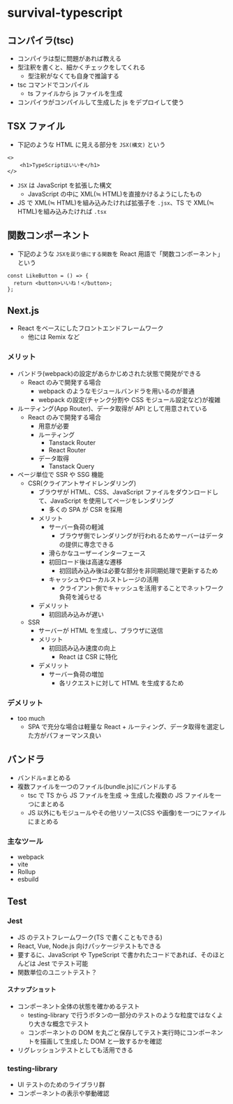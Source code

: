 # survival-typescript

## コンパイラ(tsc)

- コンパイラは型に問題があれば教える
- 型注釈を書くと、細かくチェックをしてくれる
  - 型注釈がなくても自身で推論する
- tsc コマンドでコンパイル
  - ts ファイルから js ファイルを生成
- コンパイラがコンパイルして生成した js をデプロイして使う

## TSX ファイル

- 下記のような HTML に見える部分を `JSX(構文)` という

```
<>
    <h1>TypeScriptはいいぞ</h1>
</>
```

- `JSX` は JavaScript を拡張した構文
  - JavaScript の中に XML(≒ HTML)を直接かけるようにしたもの
- JS で XML(≒ HTML)を組み込みたければ拡張子を `.jsx`、TS で XML(≒ HTML)を組み込みたければ `.tsx`

## 関数コンポーネント

- 下記のような `JSXを戻り値にする関数`を React 用語で「関数コンポーネント」という

```
const LikeButton = () => {
  return <button>いいね！</button>;
};
```

## Next.js

- React をベースにしたフロントエンドフレームワーク
  - 他には Remix など

### メリット

- バンドラ(webpack)の設定があらかじめされた状態で開発ができる
  - React のみで開発する場合
    - webpack のようなモジュールバンドラを用いるのが普通
    - webpack の設定(チャンク分割や CSS モジュール設定など)が複雑
- ルーティング(App Router)、データ取得が API として用意されている
  - React のみで開発する場合
    - 用意が必要
    - ルーティング
      - Tanstack Router
      - React Router
    - データ取得
      - Tanstack Query
- ページ単位で SSR や SSG 機能
  - CSR(クライアントサイドレンダリング)
    - ブラウザが HTML、CSS、JavaScript ファイルをダウンロードして、JavaScript を使用してページをレンダリング
      - 多くの SPA が CSR を採用
    - メリット
      - サーバー負荷の軽減
        - ブラウザ側でレンダリングが行われるためサーバーはデータの提供に専念できる
      - 滑らかなユーザーインターフェース
      - 初回ロード後は高速な遷移
        - 初回読み込み後は必要な部分を非同期処理で更新するため
      - キャッシュやローカルストレージの活用
        - クライアント側でキャッシュを活用することでネットワーク負荷を減らせる
    - デメリット
      - 初回読み込みが遅い
  - SSR
    - サーバーが HTML を生成し、ブラウザに送信
    - メリット
      - 初回読み込み速度の向上
        - React は CSR に特化
    - デメリット
      - サーバー負荷の増加
        - 各リクエストに対して HTML を生成するため

### デメリット

- too much
  - SPA で充分な場合は軽量な React + ルーティング、データ取得を選定した方がパフォーマンス良い

## バンドラ

- バンドル=まとめる
- 複数ファイルを一つのファイル(bundle.js)にバンドルする
  - tsc で TS から JS ファイルを生成 → 生成した複数の JS ファイルを一つにまとめる
  - JS 以外にもモジュールやその他リソース(CSS や画像)を一つにファイルにまとめる

### 主なツール

- webpack
- vite
- Rollup
- esbuild

## Test

### Jest

- JS のテストフレームワーク(TS で書くこともできる)
- React, Vue, Node.js 向けパッケージテストもできる
- 要するに、JavaScript や TypeScript で書かれたコードであれば、そのほとんどは Jest でテスト可能
- 関数単位のユニットテスト？

#### スナップショット

- コンポーネント全体の状態を確かめるテスト
  - testing-library で行うボタンの一部分のテストのような粒度ではなくより大きな概念でテスト
  - コンポーネントの DOM を丸ごと保存してテスト実行時にコンポーネントを描画して生成した DOM と一致するかを確認
- リグレッションテストとしても活用できる

### testing-library

- UI テストのためのライブラリ群
- コンポーネントの表示や挙動確認
